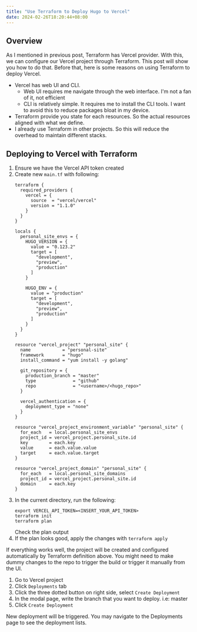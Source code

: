 ```yaml
---
title: "Use Terraform to Deploy Hugo to Vercel"
date: 2024-02-26T18:20:44+08:00
---
```


## Overview
As I mentioned in previous post, Terraform has Vercel provider. With this, we can configure our Vercel project through Terraform. This post will show you how to do that. Before that, here is some reasons on using Terraform to deploy Vercel.
- Vercel has web UI and CLI.
  - Web UI requires me navigate through the web interface. I'm not a fan of it, not efficient
  - CLI is relatively simple. It requires me to install the CLI tools. I want to avoid this to reduce packages bloat in my device.
- Terraform provide you state for each resources. So the actual resources aligned with what we define.
- I already use Terraform in other projects. So this will reduce the overhead to maintain different stacks.

## Deploying to Vercel with Terraform
1. Ensure we have the Vercel API token created
2. Create new `main.tf` with following:
    ```
    terraform {
      required_providers {
        vercel = {
          source  = "vercel/vercel"
          version = "1.1.0"
        }
      }
    }

    locals {
      personal_site_envs = {
        HUGO_VERSION = {
          value = "0.123.2"
          target = [
            "development",
            "preview",
            "production"
          ]
        }

        HUGO_ENV = {
          value = "production"
          target = [
            "development",
            "preview",
            "production"
          ]
        }
      }
    }

    resource "vercel_project" "personal_site" {
      name            = "personal-site"
      framework       = "hugo"
      install_command = "yum install -y golang"

      git_repository = {
        production_branch = "master"
        type              = "github"
        repo              = "<username>/<hugo_repo>"
      }

      vercel_authentication = {
        deployment_type = "none"
      }
    }

    resource "vercel_project_environment_variable" "personal_site" {
      for_each   = local.personal_site_envs
      project_id = vercel_project.personal_site.id
      key        = each.key
      value      = each.value.value
      target     = each.value.target
    }

    resource "vercel_project_domain" "personal_site" {
      for_each   = local.personal_site_domains
      project_id = vercel_project.personal_site.id
      domain     = each.key
    }
    ```
3. In the current directory, run the following:
    ```
    export VERCEL_API_TOKEN=<INSERT_YOUR_API_TOKEN>
    terraform init
    terraform plan
    ```
   Check the plan output
4. If the plan looks good, apply the changes with `terraform apply`

If everything works well, the project will be created and configured automatically by Terraform definition above. You might need to make dummy changes to the repo to trigger the build or trigger it manually from the UI.
1. Go to Vercel project
2. Click `Deployments` tab
3. Click the three dotted button on right side, select `Create Deployment`
4. In the modal page, write the branch that you want to deploy. i.e: master
5. Click `Create Deployment`

New deployment will be triggered. You may navigate to the Deployments page to see the deployment lists.
